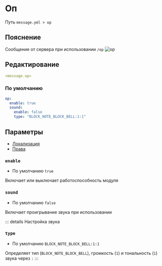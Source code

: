 # Оп
Путь `message.yml > op`

## Пояснение
Сообщение от сервера при использовании `/op`
![op](/op.png)

## Редактирование
```yaml
<message.op>
```

### По умолчанию
```yaml
op:
  enable: true
  sound:
    enable: false
    type: "BLOCK_NOTE_BLOCK_BELL:1:1"
```

## Параметры

- [Локализация](/ru/localizations/ru_ru/message/op/)
- [Права](/ru/permission/message/op/)

### `enable`
- По умолчанию `true`

Включает или выключает работоспособность модуля

### `sound`
- По умолчанию `false`

Включает проигрывание звука при использовании

::: details Настройка звука
### `type`
- По умолчанию `BLOCK_NOTE_BLOCK_BELL:1:1`

Определяет тип (`BLOCK_NOTE_BLOCK_BELL`), громкость (`1`) и тональность (`1`) звука через `:`
:::
